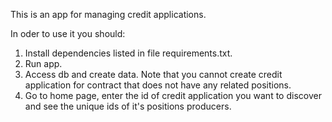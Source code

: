 This is an app for managing credit applications.

In oder to use it you should:
1) Install dependencies listed in file requirements.txt.
2) Run app.
3) Access db and create data. Note that you cannot create credit application for contract that does not have any related positions.
4) Go to home page, enter the id of credit application you want to discover and see the unique ids of it's positions producers.
